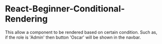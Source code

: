 # React-Beginner-Conditional-Rendering

This allow a component to be rendered based on certain condition. Such as, if the role is 'Admin' then button 'Oscar' will be shown in the navbar.
